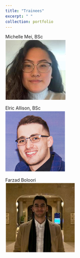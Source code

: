 ```yaml
---
title: "Trainees"
excerpt: " "
collection: portfolio
---
```


Michelle Mei, BSc <br/><img src='/images/MMei.png'>

Elric Allison, BSc <br/><img src='/images/EAllison.png'>

Farzad Boloori <br/><img src='/images/FBoloori.png'>
